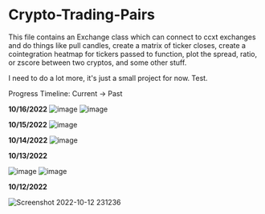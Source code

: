 # Crypto-Trading-Pairs
This file contains an Exchange class which can connect to ccxt exchanges and do things like pull candles, create a matrix of ticker closes, create a
cointegration heatmap for tickers passed to function, plot the spread, ratio, or zscore between two cryptos, and some other stuff.

I need to do a lot more, it's just a small project for now. Test.

Progress Timeline: Current -> Past

**10/16/2022**
![image](https://user-images.githubusercontent.com/23511285/196019653-996a4a6f-b434-4ab1-a355-03e89d1a71f1.png)
![image](https://user-images.githubusercontent.com/23511285/196015929-fe7fedf1-fdcc-4013-91ff-a43a1020afc1.png)


**10/15/2022**
![image](https://user-images.githubusercontent.com/23511285/195967266-8b212c70-8f97-4e77-9045-b9329bfe8ad5.png)


**10/14/2022**
![image](https://user-images.githubusercontent.com/23511285/195913082-2f1aebca-c18c-4e01-b293-147673779e64.png)


**10/13/2022**

![image](https://user-images.githubusercontent.com/23511285/195738730-24a7baeb-d23b-4669-a921-3440a81bae2b.png)
![image](https://user-images.githubusercontent.com/23511285/195738930-d3364947-0206-48ba-bb3a-3d7cacf1e9f8.png)


**10/12/2022**

![Screenshot 2022-10-12 231236](https://user-images.githubusercontent.com/23511285/195490644-ab74a56b-5874-43a0-a663-9f06bec48dd3.png)

